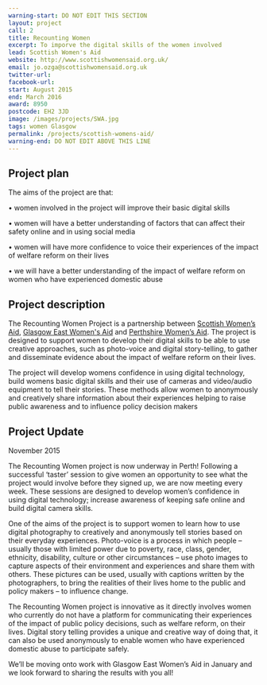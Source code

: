 ```yaml
---
warning-start: DO NOT EDIT THIS SECTION
layout: project
call: 2
title: Recounting Women
excerpt: To imporve the digital skills of the women involved
lead: Scottish Women's Aid
website: http://www.scottishwomensaid.org.uk/
email: jo.ozga@scottishwomensaid.org.uk
twitter-url: 
facebook-url: 
start: August 2015
end: March 2016
award: 8950
postcode: EH2 3JD
image: /images/projects/SWA.jpg
tags: women Glasgow 
permalink: /projects/scottish-womens-aid/
warning-end: DO NOT EDIT ABOVE THIS LINE
---
```


## Project plan
The aims of the project are that:

•	women involved in the project will improve their basic digital skills

•	women will have a better understanding of factors that can affect their safety online and in using social media 

•	women will have more confidence to voice their experiences of the impact of welfare reform on their lives

•	we will have a better understanding of the impact of welfare reform on women who have experienced domestic abuse



## Project description
The Recounting Women Project is a partnership between [Scottish Women’s Aid](http://www.scottishwomensaid.org.uk/), [Glasgow East Women's Aid](http://www.gewa.org.uk/) and [Perthshire Women’s Aid](http://www.perthwomensaid.org.uk/). The project is designed to support women to develop their digital skills to be able to use creative approaches, such as photo-voice and digital story-telling, to gather and disseminate evidence about the impact of welfare reform on their lives. 

The project will develop womens confidence in using digital technology, build womens basic digital skills and their use of cameras and video/audio equipment to tell their stories. These methods allow women to anonymously and creatively share information about their experiences helping to raise public awareness and to influence policy decision makers




## Project Update

November 2015

The Recounting Women project is now underway in Perth! Following a successful ‘taster’ session to give women an opportunity to see what the project would involve before they signed up, we are now meeting every week. These sessions are designed to develop women’s confidence in using digital technology; increase awareness of keeping safe online and build digital camera skills.

One of the aims of the project is to support women to learn how to use digital photography to creatively and anonymously tell stories based on their everyday experiences. Photo-voice is a process in which people – usually those with limited power due to poverty, race, class, gender, ethnicity, disability, culture or other circumstances – use photo images to capture aspects of their environment and experiences and share them with others. These pictures can be used, usually with captions written by the photographers, to bring the realities of their lives home to the public and policy makers – to influence change.

The Recounting Women project is innovative as it directly involves women who currently do not have a platform for communicating their experiences of the impact of public policy decisions, such as welfare reform, on their lives. Digital story telling provides a unique and creative way of doing that, it can also be used anonymously to enable women who have experienced domestic abuse to participate safely. 

We’ll be moving onto work with Glasgow East Women’s Aid in January and we look forward to sharing the results with you all!



